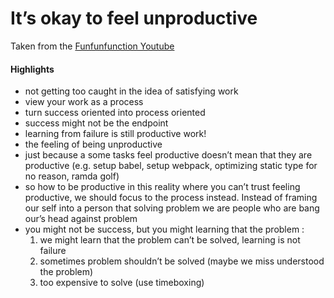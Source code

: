 It’s okay to feel unproductive
==============================

Taken from the [Funfunfunction Youtube](https://youtu.be/oAt5E2xrXH8)

#### Highlights

-	not getting too caught in the idea of satisfying work
-	view your work as a process
-	turn success oriented into process oriented
-	success might not be the endpoint
-	learning from failure is still productive work!
-	the feeling of being unproductive
-	just because a some tasks feel productive doesn’t mean that they are productive (e.g. setup babel, setup webpack, optimizing static type for no reason, ramda golf)
-	so how to be productive in this reality where you can’t trust feeling productive, we should focus to the process instead. Instead of framing our self into a person that solving problem we are people who are bang our’s head against problem
-	you might not be success, but you might learning that the problem :
	1.	we might learn that the problem can’t be solved, learning is not failure
	2.	sometimes problem shouldn’t be solved (maybe we miss understood the problem)
	3.	too expensive to solve (use timeboxing)

